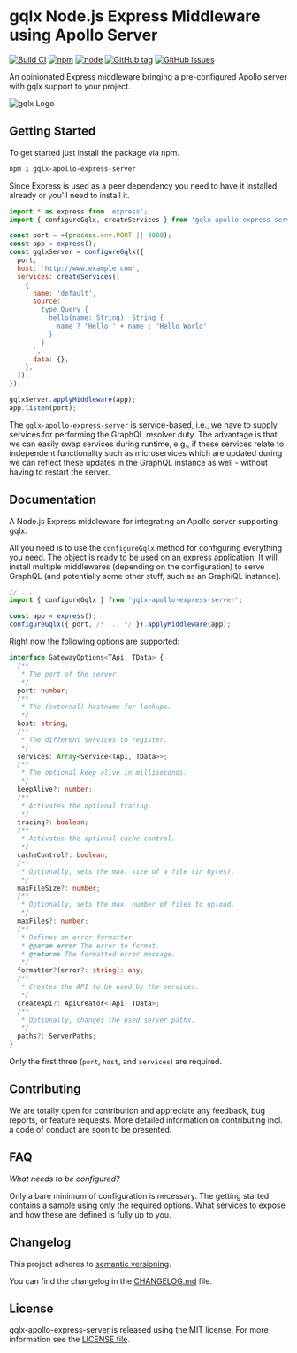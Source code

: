 # gqlx Node.js Express Middleware using Apollo Server

[![Build CI](https://github.com/graphql-extended/gqlx-apollo-express-server/actions/workflows/build.yml/badge.svg?branch=main)](https://github.com/graphql-extended/gqlx-apollo-express-server/actions/workflows/build.yml)
[![npm](https://img.shields.io/npm/v/gqlx-apollo-express-server.svg)](https://www.npmjs.com/package/gqlx-apollo-express-server)
[![node](https://img.shields.io/node/v/gqlx-apollo-express-server.svg)](https://www.npmjs.com/package/gqlx-apollo-express-server)
[![GitHub tag](https://img.shields.io/github/tag/graphql-extended/gqlx-apollo-express-server.svg)](https://github.com/graphql-extended/gqlx-apollo-express-server/releases)
[![GitHub issues](https://img.shields.io/github/issues/graphql-extended/gqlx-apollo-express-server.svg)](https://github.com/graphql-extended/gqlx-apollo-express-server/issues)

An opinionated Express middleware bringing a pre-configured Apollo server with gqlx support to your project.

![gqlx Logo](https://github.com/graphql-extended/gqlx-spec/raw/master/logo.png)

## Getting Started

To get started just install the package via npm.

```bash
npm i gqlx-apollo-express-server
```

Since Express is used as a peer dependency you need to have it installed already or you'll need to install it.

```js
import * as express from 'express';
import { configureGqlx, createServices } from 'gqlx-apollo-express-server';

const port = +(process.env.PORT || 3000);
const app = express();
const gqlxServer = configureGqlx({
  port,
  host: 'http://www.example.com',
  services: createServices([
    {
      name: 'default',
      source: `
        type Query {
          hello(name: String): String {
            name ? 'Hello ' + name : 'Hello World'
          }
        }
      `,
      data: {},
    },
  ]),
});

gqlxServer.applyMiddleware(app);
app.listen(port);
```

The `gqlx-apollo-express-server` is service-based, i.e., we have to supply services for performing the GraphQL resolver duty. The advantage is that we can easily swap services during runtime, e.g., if these services relate to independent functionality such as microservices which are updated during we can reflect these updates in the GraphQL instance as well - without having to restart the server.

## Documentation

A Node.js Express middleware for integrating an Apollo server supporting gqlx.

All you need is to use the `configureGqlx` method for configuring everything you need. The object is ready to be used on an express application. It will install multiple middlewares (depending on the configuration) to serve GraphQL (and potentially some other stuff, such as an GraphiQL instance).

```js
// ...
import { configureGqlx } from 'gqlx-apollo-express-server';

const app = express();
configureGqlx({ port, /* ... */ }).applyMiddleware(app);
```

Right now the following options are supported:

```ts
interface GatewayOptions<TApi, TData> {
  /**
   * The port of the server.
   */
  port: number;
  /**
   * The (external) hostname for lookups.
   */
  host: string;
  /**
   * The different services to register.
   */
  services: Array<Service<TApi, TData>>;
  /**
   * The optional keep alive in milliseconds.
   */
  keepAlive?: number;
  /**
   * Activates the optional tracing.
   */
  tracing?: boolean;
  /**
   * Activates the optional cache-control.
   */
  cacheControl?: boolean;
  /**
   * Optionally, sets the max. size of a file (in bytes).
   */
  maxFileSize?: number;
  /**
   * Optionally, sets the max. number of files to upload.
   */
  maxFiles?: number;
  /**
   * Defines an error formatter.
   * @param error The error to format.
   * @returns The formatted error message.
   */
  formatter?(error?: string): any;
  /**
   * Creates the API to be used by the services.
   */
  createApi?: ApiCreator<TApi, TData>;
  /**
   * Optionally, changes the used server paths.
   */
  paths?: ServerPaths;
}
```

Only the first three (`port`, `host`, and `services`) are required.

## Contributing

We are totally open for contribution and appreciate any feedback, bug reports, or feature requests. More detailed information on contributing incl. a code of conduct are soon to be presented.

## FAQ

*What needs to be configured?*

Only a bare minimum of configuration is necessary. The getting started contains a sample using only the required options. What services to expose and how these are defined is fully up to you.

## Changelog

This project adheres to [semantic versioning](https://semver.org).

You can find the changelog in the [CHANGELOG.md](CHANGELOG.md) file.

## License

gqlx-apollo-express-server is released using the MIT license. For more information see the [LICENSE file](LICENSE).

